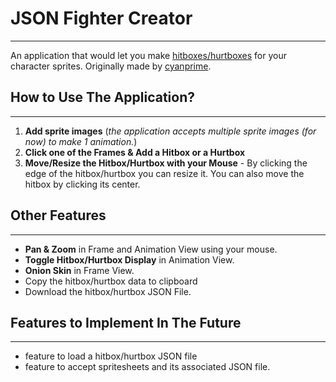 # JSON Fighter Creator
------------
An application that would let you make [hitboxes/hurtboxes](https://developer.amazon.com/docs/gamemaker/hitboxes-hurtboxes.html "hitboxes/hurtboxes") for your character sprites. Originally made by [cyanprime](https://cyanprime.itch.io/ "cyanprime").

## How to Use The Application?
------------
1. **Add sprite images** (*the application accepts multiple sprite images (for now) to make 1 animation.*)
2. **Click one of the Frames & Add a Hitbox or a Hurtbox**
1. **Move/Resize the Hitbox/Hurtbox with your Mouse** - By clicking the edge of the hitbox/hurtbox you can resize it. You can also move the hitbox by clicking its center.

## Other Features
------------
- **Pan & Zoom** in Frame and Animation View using your mouse.
- **Toggle Hitbox/Hurtbox Display** in Animation View.
- **Onion Skin** in Frame View.
- Copy the hitbox/hurtbox data to clipboard
- Download the hitbox/hurtbox JSON File.

## Features to Implement In The Future
------------
- feature to load a hitbox/hurtbox JSON file
- feature to accept spritesheets and its associated JSON file.
